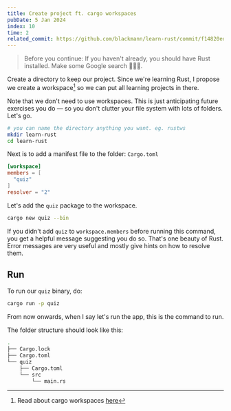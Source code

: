 ```yaml
---
title: Create project ft. cargo workspaces
pubDate: 5 Jan 2024
index: 10
time: 2
related_commit: https://github.com/blackmann/learn-rust/commit/f14820ed7ba18f9993e3c81b98452b7464457150
---
```


> <span class="text-secondary">Before you continue</span>: If you haven't already, you should have Rust installed. Make some Google search 🤷🏽‍♂️.

Create a directory to keep our project. Since we're learning Rust, I propose we create a workspace[^1] so we can put all learning projects in there.

[^1]: Read about cargo workspaces [here](TODO:)

Note that we don't need to use workspaces. This is just anticipating future exercises you do — so you don't clutter your file system with lots of folders. Let's go.

```bash
# you can name the directory anything you want. eg. rustws
mkdir learn-rust
cd learn-rust
```

Next is to add a manifest file to the folder: `Cargo.toml`

```toml
[workspace]
members = [
  "quiz"
]
resolver = "2"
```

Let's add the `quiz` package to the workspace.

```bash
cargo new quiz --bin
```

If you didn't add `quiz` to `workspace.members` before running this command, you get a helpful message suggesting you do so. That's one beauty of Rust. Error messages are very useful and mostly give hints on how to resolve them.

## Run

To run our `quiz` binary, do:

```bash
cargo run -p quiz
```

From now onwards, when I say let's run the app, this is the command to run.

The folder structure should look like this:

```bash
.
├── Cargo.lock
├── Cargo.toml
└── quiz
    ├── Cargo.toml
    └── src
        └── main.rs
```